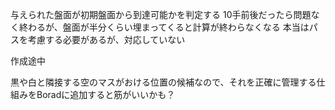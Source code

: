 与えられた盤面が初期盤面から到達可能かを判定する
10手前後だったら問題なく終わるが、盤面が半分くらい埋まってくると計算が終わらなくなる
本当はパスを考慮する必要があるが、対応していない

作成途中

黒や白と隣接する空のマスがおける位置の候補なので、それを正確に管理する仕組みをBoradに追加すると筋がいいかも？